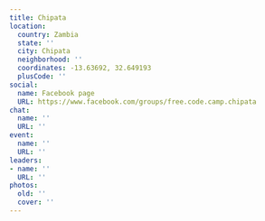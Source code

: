 ```yaml
---
title: Chipata
location:
  country: Zambia
  state: ''
  city: Chipata
  neighborhood: ''
  coordinates: -13.63692, 32.649193
  plusCode: ''
social:
  name: Facebook page
  URL: https://www.facebook.com/groups/free.code.camp.chipata
chat:
  name: ''
  URL: ''
event:
  name: ''
  URL: ''
leaders:
- name: ''
  URL: ''
photos:
  old: ''
  cover: ''
---
```

